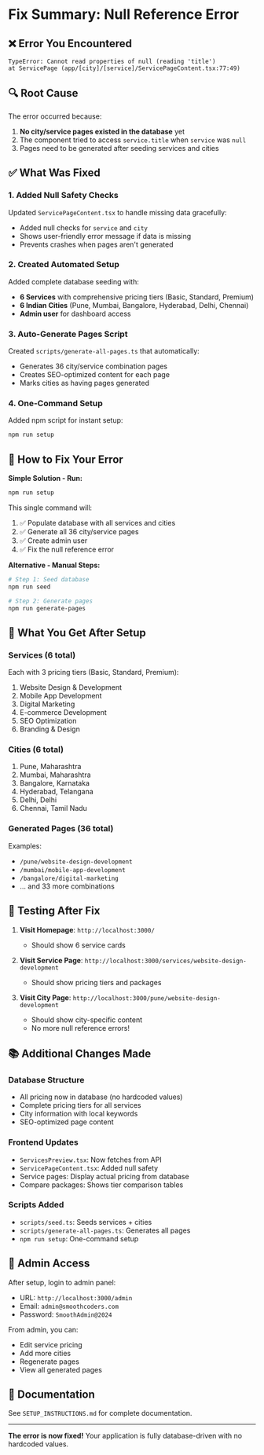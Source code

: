 # Fix Summary: Null Reference Error

## ❌ Error You Encountered

```
TypeError: Cannot read properties of null (reading 'title')
at ServicePage (app/[city]/[service]/ServicePageContent.tsx:77:49)
```

## 🔍 Root Cause

The error occurred because:
1. **No city/service pages existed in the database** yet
2. The component tried to access `service.title` when `service` was `null`
3. Pages need to be generated after seeding services and cities

## ✅ What Was Fixed

### 1. Added Null Safety Checks
Updated `ServicePageContent.tsx` to handle missing data gracefully:
- Added null checks for `service` and `city`
- Shows user-friendly error message if data is missing
- Prevents crashes when pages aren't generated

### 2. Created Automated Setup
Added complete database seeding with:
- **6 Services** with comprehensive pricing tiers (Basic, Standard, Premium)
- **6 Indian Cities** (Pune, Mumbai, Bangalore, Hyderabad, Delhi, Chennai)
- **Admin user** for dashboard access

### 3. Auto-Generate Pages Script
Created `scripts/generate-all-pages.ts` that automatically:
- Generates 36 city/service combination pages
- Creates SEO-optimized content for each page
- Marks cities as having pages generated

### 4. One-Command Setup
Added npm script for instant setup:
```bash
npm run setup
```

## 🚀 How to Fix Your Error

**Simple Solution - Run:**
```bash
npm run setup
```

This single command will:
1. ✅ Populate database with all services and cities
2. ✅ Generate all 36 city/service pages
3. ✅ Create admin user
4. ✅ Fix the null reference error

**Alternative - Manual Steps:**
```bash
# Step 1: Seed database
npm run seed

# Step 2: Generate pages
npm run generate-pages
```

## 📝 What You Get After Setup

### Services (6 total)
Each with 3 pricing tiers (Basic, Standard, Premium):
1. Website Design & Development
2. Mobile App Development
3. Digital Marketing
4. E-commerce Development
5. SEO Optimization
6. Branding & Design

### Cities (6 total)
1. Pune, Maharashtra
2. Mumbai, Maharashtra
3. Bangalore, Karnataka
4. Hyderabad, Telangana
5. Delhi, Delhi
6. Chennai, Tamil Nadu

### Generated Pages (36 total)
Examples:
- `/pune/website-design-development`
- `/mumbai/mobile-app-development`
- `/bangalore/digital-marketing`
- ... and 33 more combinations

## 🎯 Testing After Fix

1. **Visit Homepage**: `http://localhost:3000/`
   - Should show 6 service cards

2. **Visit Service Page**: `http://localhost:3000/services/website-design-development`
   - Should show pricing tiers and packages

3. **Visit City Page**: `http://localhost:3000/pune/website-design-development`
   - Should show city-specific content
   - No more null reference errors!

## 📚 Additional Changes Made

### Database Structure
- All pricing now in database (no hardcoded values)
- Complete pricing tiers for all services
- City information with local keywords
- SEO-optimized page content

### Frontend Updates
- `ServicesPreview.tsx`: Now fetches from API
- `ServicePageContent.tsx`: Added null safety
- Service pages: Display actual pricing from database
- Compare packages: Shows tier comparison tables

### Scripts Added
- `scripts/seed.ts`: Seeds services + cities
- `scripts/generate-all-pages.ts`: Generates all pages
- `npm run setup`: One-command setup

## 🔐 Admin Access

After setup, login to admin panel:
- URL: `http://localhost:3000/admin`
- Email: `admin@smoothcoders.com`
- Password: `SmoothAdmin@2024`

From admin, you can:
- Edit service pricing
- Add more cities
- Regenerate pages
- View all generated pages

## 📖 Documentation

See `SETUP_INSTRUCTIONS.md` for complete documentation.

---

**The error is now fixed!** Your application is fully database-driven with no hardcoded values.
